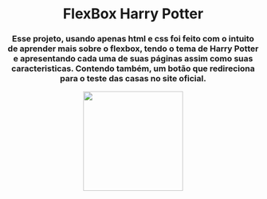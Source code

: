 <h1 align="center"> FlexBox Harry Potter </h1>
<h3 align="center"> Esse projeto, usando apenas html e css foi feito com o intuito de aprender mais sobre o flexbox, tendo o tema de Harry Potter e apresentando cada uma de suas páginas assim como suas caracteristicas. Contendo também, um botão que redireciona para o teste das casas no site oficial. </h3>

<p align="center">
  <img height="200" src="https://user-images.githubusercontent.com/80493617/171045354-d6d74072-cec5-4927-8fa8-8c46d514f1c3.gif">
</p>
